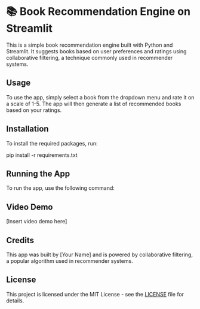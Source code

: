 # 📚 Book Recommendation Engine on Streamlit

This is a simple book recommendation engine built with Python and Streamlit. It suggests books based on user preferences and ratings using collaborative filtering, a technique commonly used in recommender systems.

## Usage
To use the app, simply select a book from the dropdown menu and rate it on a scale of 1-5. The app will then generate a list of recommended books based on your ratings.

## Installation
To install the required packages, run:

pip install -r requirements.txt


## Running the App
To run the app, use the following command:


## Video Demo
[Insert video demo here]

## Credits
This app was built by [Your Name] and is powered by collaborative filtering, a popular algorithm used in recommender systems. 

## License 
This project is licensed under the MIT License - see the [LICENSE](LICENSE) file for details.
